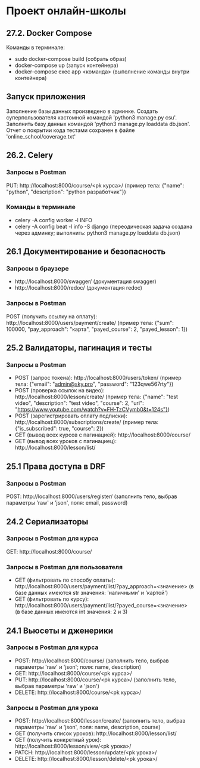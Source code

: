 # Проект онлайн-школы

## 27.2. Docker Compose
Команды в терминале:
- sudo docker-compose build (собрать образ)
- docker-compose up (запуск контейнера)
- docker-compose exec app <команда> (выполнение команды внутри контейнера)

## Запуск приложения
Заполнение базы данных произведено в админке.
Создать суперпользователя кастомной командой 'python3 manage.py csu'.
Заполнить базу данных командой 'python3 manage.py loaddata db.json'.
Отчет о покрытии кода тестами сохранен в файле 'online_school/coverage.txt'

## 26.2. Celery
### Запросы в Postman
PUT: http://localhost:8000/course/<pk курса>/ (пример тела: {"name": "python", "description": "python разработчик"})
### Команды в терминале
- celery -A config worker -l INFO
- celery -A config beat -l info -S django (переодическая задача создана через админку; выполнить: python3 manage.py loaddata db.json)

## 26.1 Документирование и безопасность
### Запросы в браузере
- http://localhost:8000/swagger/ (документация swagger)
- http://localhost:8000/redoc/ (документация redoc)
### Запросы в Postman
POST (получить ссылку на оплату): http://localhost:8000/users/payment/create/ (пример тела: {"sum": 100000, "pay_approach": "карта", "payed_course": 2, "payed_lesson": 1})

## 25.2 Валидаторы, пагинация и тесты
### Запросы в Postman
- POST (запрос токена): http://localhost:8000/users/token/ (пример тела: {"email": "admin@sky.pro", "password": "123qwe567rty"})
- POST (проверка ссылок на видео): http://localhost:8000/lesson/create/ (пример тела: {"name": "test video", "description": "test video", "course": 2, "url": "https://www.youtube.com/watch?v=FH-TzCVymb0&t=124s"})
- POST (зарегистрировать оплату подписки): http://localhost:8000/subscriptions/create/ (пример тела: {"is_subscribed": true, "course": 2})
- GET (вывод всех курсов с пагинацией): http://localhost:8000/course/
- GET (вывод всех уроков с пагинациец): http://localhost:8000/lesson/list/ 

## 25.1 Права доступа в DRF
### Запросы в Postman
POST: http://localhost:8000/users/register/ (заполнить тело, выбрав параметры 'raw' и 'json', поля: email, password)

## 24.2 Сериализаторы
### Запросы в Postman для курса
GET: http://localhost:8000/course/

### Запросы в Postman для пользователя
- GET (фильтровать по способу оплаты): http://localhost:8000/users/payment/list/?pay_approach=<значение> (в базе данных имеются str значения: 'наличными' и 'картой')
- GET (фильтровать по курсу): http://localhost:8000/users/payment/list/?payed_course=<значение> (в базе данных имеются int значения: 2 и 3)

## 24.1 Вьюсеты и дженерики
### Запросы в Postman для курса
- POST: http://localhost:8000/course/ (заполнить тело, выбрав параметры 'raw' и 'json'; поля: name, description)
- GET: http://localhost:8000/course/<pk курса>/
- PUT: http://localhost:8000/course/<pk курса>/ (заполнить тело, выбрав параметры 'raw' и 'json')
- DELETE: http://localhost:8000/course/<pk курса>/

### Запросы в Postman для урока
- POST: http://localhost:8000/lesson/create/ (заполнить тело, выбрав параметры 'raw' и 'json', поля: name, description, course)
- GET (получить список уроков): http://localhost:8000/lesson/list/ 
- GET (получить конкретный урок): http://localhost:8000/lesson/view/<pk урока>/
- PATCH: http://localhost:8000/lesson/update/<pk урока>/
- DELETE: http://localhost:8000/lesson/delete/<pk урока>/
